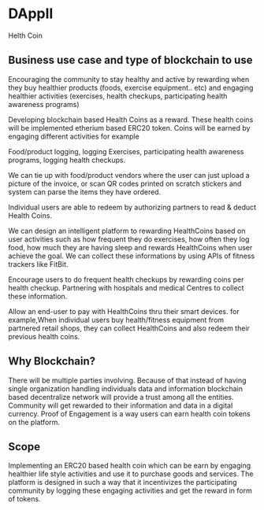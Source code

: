 # DAppII

Helth Coin

## Business use case and type of blockchain to use

Encouraging the community to stay healthy and active by rewarding when they buy healthier products (foods, exercise equipment.. etc) and engaging healthier activities (exercises, health checkups, participating health awareness programs)

Developing blockchain based Health Coins as a reward. These health coins will be implemented  etherium based ERC20  token.
Coins will be earned by engaging different activities for example

Food/product logging, logging Exercises, participating health awareness programs, logging health checkups.

We can tie up with food/product vendors where the user can just upload a picture of the invoice, or scan QR codes printed on scratch stickers and system can parse the items they have ordered.

Individual users are able to redeem by authorizing partners to read & deduct Health Coins.

We can design an intelligent platform to rewarding HealthCoins based on user activities such as how frequent they do exercises,
how often they log food, how much they are having sleep and rewards HealthCoins when user achieve the goal. We can collect these informations by using APIs of fitness trackers like FitBit.

Encourage users to do frequent health checkups by rewarding coins per health checkup.
Partnering with hospitals and medical Centres to collect these information.

Allow an end-user to pay with HealthCoins thru their smart devices.
for example,When individual users buy health/fitness equipment from partnered retail shops,
they can  collect HealthCoins and also redeem their previous health coins.


## Why Blockchain?

There will be multiple parties involving. Because of that instead of having single organization handling individuals data and information blockchain based decentralize network will provide a trust among all the entities. Community will get rewarded to their information and data in a digital currency.  Proof of Engagement is a way users can earn health coin tokens on the platform. 

## Scope

Implementing an ERC20 based health coin which can be earn by engaging healthier life style activities and use it to purchase goods and services. The platform is designed in such a way that it incentivizes the participating community by logging these engaging activities and get the reward in form of tokens. 

